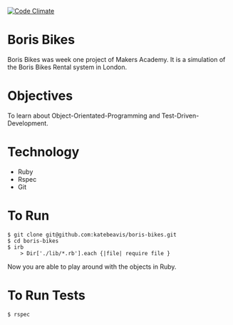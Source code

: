[![Code Climate](https://codeclimate.com/github/katebeavis/boris-bikes/badges/gpa.svg)](https://codeclimate.com/github/katebeavis/boris-bikes)
# Boris Bikes

Boris Bikes was week one project of Makers Academy. It is a simulation of the Boris Bikes Rental system in London.

# Objectives

To learn about Object-Orientated-Programming and Test-Driven-Development.

# Technology
- Ruby
- Rspec
- Git

# To Run
```
$ git clone git@github.com:katebeavis/boris-bikes.git
$ cd boris-bikes
$ irb
    > Dir['./lib/*.rb'].each {|file| require file }
```

Now you are able to play around with the objects in Ruby.

# To Run Tests
```
$ rspec
```
